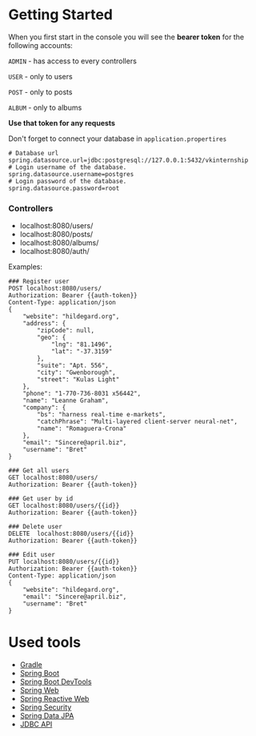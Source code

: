 # Getting Started

When you first start in the console you will see the **bearer token** for the following accounts:

`ADMIN` - has access to every controllers

`USER` - only to users

`POST` - only to posts

`ALBUM` - only to albums

**Use that token for any requests**

Don't forget to connect your database in `application.propertires`
```properties
# Database url
spring.datasource.url=jdbc:postgresql://127.0.0.1:5432/vkinternship
# Login username of the database.
spring.datasource.username=postgres
# Login password of the database.
spring.datasource.password=root
```

### Controllers

- localhost:8080/users/
- localhost:8080/posts/
- localhost:8080/albums/
- localhost:8080/auth/

Examples:
```http request
### Register user
POST localhost:8080/users/
Authorization: Bearer {{auth-token}}
Content-Type: application/json
{
    "website": "hildegard.org",
    "address": {
        "zipCode": null,
        "geo": {
            "lng": "81.1496",
            "lat": "-37.3159"
        },
        "suite": "Apt. 556",
        "city": "Gwenborough",
        "street": "Kulas Light"
    },
    "phone": "1-770-736-8031 x56442",
    "name": "Leanne Graham",
    "company": {
        "bs": "harness real-time e-markets",
        "catchPhrase": "Multi-layered client-server neural-net",
        "name": "Romaguera-Crona"
    },
    "email": "Sincere@april.biz",
    "username": "Bret"
}

### Get all users
GET localhost:8080/users/
Authorization: Bearer {{auth-token}}

### Get user by id
GET localhost:8080/users/{{id}}
Authorization: Bearer {{auth-token}}

### Delete user
DELETE  localhost:8080/users/{{id}}
Authorization: Bearer {{auth-token}}

### Edit user
PUT localhost:8080/users/{{id}}
Authorization: Bearer {{auth-token}}
Content-Type: application/json
{
    "website": "hildegard.org",
    "email": "Sincere@april.biz",
    "username": "Bret"
}
```

# Used tools

* [Gradle](https://docs.gradle.org)
* [Spring Boot](https://docs.spring.io/spring-boot/docs/3.2.3/gradle-plugin/reference/html/)
* [Spring Boot DevTools](https://docs.spring.io/spring-boot/docs/3.2.3/reference/htmlsingle/index.html#using.devtools)
* [Spring Web](https://docs.spring.io/spring-boot/docs/3.2.3/reference/htmlsingle/index.html#web)
* [Spring Reactive Web](https://docs.spring.io/spring-boot/docs/3.2.3/reference/htmlsingle/index.html#web.reactive)
* [Spring Security](https://docs.spring.io/spring-boot/docs/3.2.3/reference/htmlsingle/index.html#web.security)
* [Spring Data JPA](https://docs.spring.io/spring-boot/docs/3.2.3/reference/htmlsingle/index.html#data.sql.jpa-and-spring-data)
* [JDBC API](https://docs.spring.io/spring-boot/docs/3.2.3/reference/htmlsingle/index.html#data.sql)